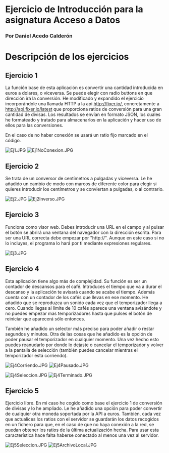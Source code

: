 # Ejercicio de Introducción para la asignatura Acceso a Datos #
### Por Daniel Acedo Calderón ###

# Descripción de los ejercicios #

## Ejercicio 1 ##

La función base de esta aplicación es convertir una cantidad introducida en euros a dolares, o viceversa. Se puede elegir con radio buttons en que dirección irá la conversión.
He modificado y expandido el ejercicio incorporándole una llamada HTTP a la api http://fixer.io/, concretamente a http://api.fixer.io/latest que proporciona ratios de conversión para una gran cantidad de divisas. Los resultados se envían en formato JSON, los cuales he formateado y tratado para almacenarlos en la aplicación y hacer uso de ellos para las conversiones.

En el caso de no haber conexión se usará un ratio fijo marcado en el código.

![Ej1.JPG](https://bitbucket.org/repo/9rMrdL/images/196902422-Ej1.JPG) ![Ej1NoConexion.JPG](https://bitbucket.org/repo/9rMrdL/images/2518624938-Ej1NoConexion.JPG)

## Ejercicio 2 ##

Se trata de un conversor de centímetros a pulgadas y viceversa. Le he añadido un cambio de modo con marcos de diferente color para elegir si quieres introducir los centímetros y se conviertan a pulgadas, o al contrario.

![Ej2.JPG](https://bitbucket.org/repo/9rMrdL/images/2982653860-Ej2.JPG) ![Ej2Inverso.JPG](https://bitbucket.org/repo/9rMrdL/images/483431182-Ej2Inverso.JPG)

## Ejercicio 3 ##

Funciona como visor web. Debes introducir una URL en el campo y al pulsar el botón se abrirá una ventana del navegador con la dirección escrita. Para ser una URL correcta debe empezar por "http://". Aunque en este caso si no lo incluyes, el programa lo hará por ti mediante expresiones regulares.

![Ej3.JPG](https://bitbucket.org/repo/9rMrdL/images/875764949-Ej3.JPG)

## Ejercicio 4 ##

Esta aplicación tiene algo más de complejidad. Su función es ser un contador de descansos para el café. Introduces el tiempo que va a durar el descanso y la aplicación te avisará cuando se acabe el tiempo. Además cuenta con un contador de los cafés que llevas en ese momento. He añadido que se reproduzca un sonido cada vez que el temporizador llega a cero. Cuando llegas al límite de 10 cafés aparece una ventana avisándote y no puedes empezar mas temporizadores hasta que pulses el botón de reiniciar que aparecerá sólo entonces.

También he añadido un selector más preciso para poder añadir o restar segundos y minutos. Otra de las cosas que he añadido es la opción de poder pausar el temporizador en cualquier momento. Una vez hecho esto puedes reanudarlo por donde lo dejaste o cancelar el temporizador y volver a la pantalla de selección (también puedes cancelar mientras el temporizador está corriendo).

![Ej4Corriendo.JPG](https://bitbucket.org/repo/9rMrdL/images/2405191199-Ej4Corriendo.JPG) ![Ej4Pausado.JPG](https://bitbucket.org/repo/9rMrdL/images/130107962-Ej4Pausado.JPG)

![Ej4Seleccion.JPG](https://bitbucket.org/repo/9rMrdL/images/4134163582-Ej4Seleccion.JPG) ![Ej4Terminado.JPG](https://bitbucket.org/repo/9rMrdL/images/2995933241-Ej4Terminado.JPG)

## Ejercicio 5 ##

Ejercicio libre. En mi caso he cogido como base el ejercicio 1 de conversión de divisas y lo he ampliado. Le he añadido una opción para poder convertir de cualquier otra moneda soportada por la API a euros. También, cada vez que actualices los ratios con el servidor se guardarán los datos recogidos en un fichero para que, en el caso de que no haya conexión a la red, se puedan obtener los ratios de la última actualización hecha. Para usar esta característica hace falta haberse conectado al menos una vez al servidor.

![Ej5Seleccion.JPG](https://bitbucket.org/repo/9rMrdL/images/3278273397-Ej5Seleccion.JPG) ![Ej5ArchivoLocal.JPG](https://bitbucket.org/repo/9rMrdL/images/3429254710-Ej5ArchivoLocal.JPG)